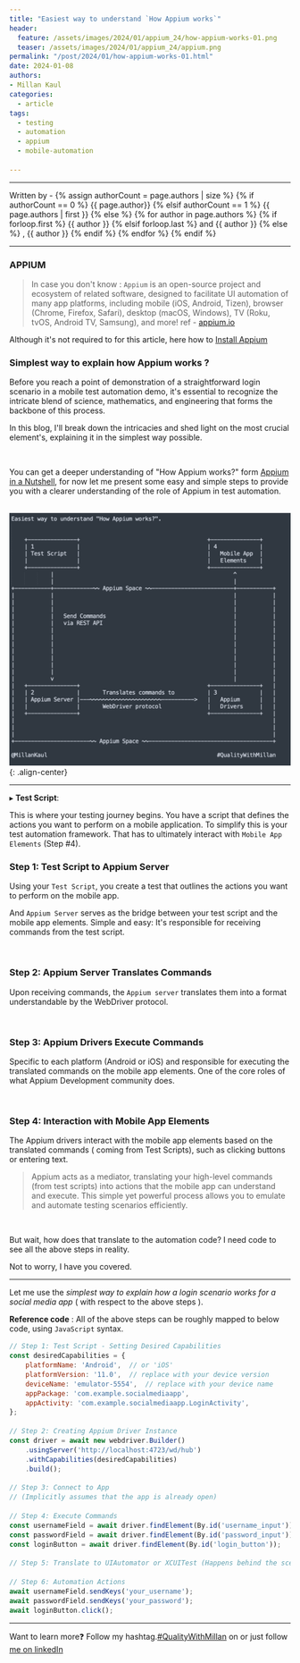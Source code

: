 ```yaml
---
title: "Easiest way to understand `How Appium works`"
header:
  feature: /assets/images/2024/01/appium_24/how-appium-works-01.png
  teaser: /assets/images/2024/01/appium_24/appium.png
permalink: "/post/2024/01/how-appium-works-01.html"
date: 2024-01-08
authors:
- Millan Kaul
categories:
  - article
tags:
  - testing
  - automation
  - appium
  - mobile-automation
  
---
```


<hr>
<p>
 Written by -
{% assign authorCount = page.authors | size %}
{% if authorCount == 0 %}
   {{ page.author}}
{% elsif authorCount == 1 %}
    {{ page.authors | first }}         
{% else %}
    {% for author in page.authors %}
        {% if forloop.first %}
            {{ author }}
        {% elsif forloop.last %}
            and {{ author }}
        {% else %}
            , {{ author }}
        {% endif %}
    {% endfor %}
{% endif %}
</p>

<hr>

### APPIUM

 > In case you don't know : `Appium` is an open-source project and ecosystem of related software, designed to facilitate UI automation of many app platforms, including mobile (iOS, Android, Tizen), browser (Chrome, Firefox, Safari), desktop (macOS, Windows), TV (Roku, tvOS, Android TV, Samsung), and more! ref - [appium.io](https://appium.io)

 Although it's not required to for this article, here how to [Install Appium](https://appium.io/docs/en/2.4/quickstart/install/)

### Simplest way to explain how Appium works ?

Before you reach a point of demonstration of a straightforward login scenario in a mobile test automation demo, it's essential to recognize the intricate blend of science, mathematics, and engineering that forms the backbone of this process.

In this blog, I'll break down the intricacies and shed light on the most crucial element's, explaining it in the simplest way possible.

<br /> 

You can get a deeper understanding of "How Appium works?" form [Appium in a Nutshell](https://appium.io/docs/en/2.4/intro/), for now let me present some easy and simple steps to provide you with a clearer understanding of the role of Appium in test automation.
<br /> 
<br /> 

!["Image showing 4 steps of how appium works in mobile app automation"](/assets/images/2024/01/appium_24/how-appium-works-01.png){: .align-center}

-----

▸ **Test Script**:

This is where your testing journey begins. You have a script that defines the actions you want to perform on a mobile application. To simplify this is your test automation framework. That has to ultimately interact with `Mobile App Elements` (Step #4).

### Step 1: Test Script to Appium Server

Using your `Test Script`, you create a test that outlines the actions you want to perform on the mobile app.

And `Appium Server` serves as the bridge between your test script and the mobile app elements. Simple and easy: It's responsible for receiving commands from the test script.

<br /> 


### Step 2: Appium Server Translates Commands

Upon receiving commands, the `Appium server` translates them into a format understandable by the WebDriver protocol.

<br /> 

### Step 3: Appium Drivers Execute Commands

Specific to each platform (Android or iOS) and responsible for executing the translated commands on the mobile app elements. One of the core roles of what Appium Development community does.

<br /> 

### Step 4: Interaction with Mobile App Elements

The Appium drivers interact with the mobile app elements based on the translated commands ( coming from Test Scripts), such as clicking buttons or entering text.

> Appium acts as a mediator, translating your high-level commands (from test scripts) into actions that the mobile app can understand and execute. This simple yet powerful process allows you to emulate and automate testing scenarios efficiently.

<br /> 
 
But wait, how does that translate to the automation code? I need code to see all the above steps in reality.

Not to worry, I have you covered.

-----

Let me use the *simplest way to explain how a login scenario works for a social media app* ( with respect to the above steps ).

**Reference code** : All of the above steps can be roughly mapped to below code, using `JavaScript` syntax.


```javascript
// Step 1: Test Script - Setting Desired Capabilities
const desiredCapabilities = {
    platformName: 'Android',  // or 'iOS'
    platformVersion: '11.0',  // replace with your device version
    deviceName: 'emulator-5554',  // replace with your device name
    appPackage: 'com.example.socialmediaapp',
    appActivity: 'com.example.socialmediaapp.LoginActivity',
};

// Step 2: Creating Appium Driver Instance
const driver = await new webdriver.Builder()
    .usingServer('http://localhost:4723/wd/hub')
    .withCapabilities(desiredCapabilities)
    .build();

// Step 3: Connect to App
// (Implicitly assumes that the app is already open)

// Step 4: Execute Commands
const usernameField = await driver.findElement(By.id('username_input'));
const passwordField = await driver.findElement(By.id('password_input'));
const loginButton = await driver.findElement(By.id('login_button'));

// Step 5: Translate to UIAutomator or XCUITest (Happens behind the scenes)

// Step 6: Automation Actions
await usernameField.sendKeys('your_username');
await passwordField.sendKeys('your_password');
await loginButton.click();

```

<hr>

Want to learn more❓ Follow my hashtag.[#QualityWithMillan](https://www.linkedin.com/feed/hashtag/?keywords=qualitywithmillan) on or just follow [me on linkedIn](https://www.linkedin.com/in/millankaul/)
